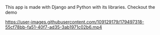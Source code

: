 This app is made with Django and Python with its libraries.
Checkout the demo


https://user-images.githubusercontent.com/109129179/179497318-55cf78bb-fa51-40f7-ad35-3ab1971c02b6.mp4

